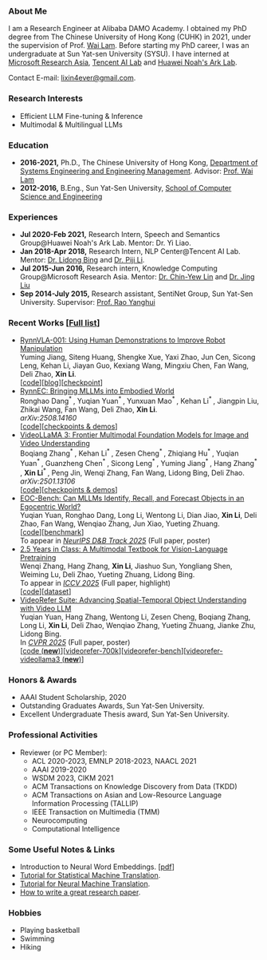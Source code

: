 ### About Me
I am a Research Engineer at Alibaba DAMO Academy. I obtained my PhD degree from The Chinese University of Hong Kong (CUHK) in 2021, under the supervision of Prof. [Wai Lam](http://www.se.cuhk.edu.hk/people/wlam.html). Before starting my PhD career, I was an undergraduate at Sun Yat-sen University (SYSU). I have interned at [Microsoft Research Asia](https://www.microsoft.com/en-us/research/lab/microsoft-research-asia/), [Tencent AI Lab](https://ai.tencent.com/ailab/en/about/) and [Huawei Noah's Ark Lab](http://dev3.noahlab.com.hk/Recruitment-L.html).

Contact E-mail: [lixin4ever@gmail.com](mailto:lixin4ever@gmail.com).

### Research Interests 
* Efficient LLM Fine-tuning & Inference
* Multimodal & Multilingual LLMs

### Education
* **2016-2021,**    Ph.D., The Chinese University of Hong Kong, [Department of Systems Engineering and Engineering Management](http://www.se.cuhk.edu.hk/). Advisor: [Prof. Wai Lam](http://www.se.cuhk.edu.hk/people/wlam.html)
* **2012-2016,**    B.Eng., Sun Yat-Sen University, [School of Computer Science and Engineering](http://sdcs.sysu.edu.cn/)

### Experiences
* **Jul 2020-Feb 2021,**    Research Intern, Speech and Semantics Group@Huawei Noah's Ark Lab. Mentor: Dr. Yi Liao.
* **Jan 2018-Apr 2018,**    Research Intern, NLP Center@Tencent AI Lab. Mentor: [Dr. Lidong Bing](http://www.cs.cmu.edu/~lbing/) and [Dr. Piji Li](http://lipiji.com/).
* **Jul 2015-Jun 2016,**    Research intern, Knowledge Computing Group@Microsoft Research Asia. Mentor: [Dr. Chin-Yew Lin](https://www.microsoft.com/en-us/research/people/cyl/) and [Dr. Jing Liu](http://www.machinereading.ai/)
* **Sep 2014-July 2015,**    Research assistant, SentiNet Group, Sun Yat-Sen University. Supervisor: [Prof. Rao Yanghui](http://sdcs.sysu.edu.cn/node/2471)

### Recent Works [[Full list](https://scholar.google.com/citations?hl=en&user=syD9lxQAAAAJ&view_op=list_works&sortby=pubdate)]
* [RynnVLA-001: Using Human Demonstrations to Improve Robot Manipulation](https://huggingface.co/blog/Alibaba-DAMO-Academy/rynnvla-001)  
Yuming Jiang, Siteng Huang, Shengke Xue, Yaxi Zhao, Jun Cen, Sicong Leng, Kehan Li, Jiayan Guo, Kexiang Wang, Mingxiu Chen, Fan Wang, Deli Zhao, **Xin Li**.     
[[code](https://github.com/alibaba-damo-academy/RynnVLA-001)][[blog](https://huggingface.co/blog/Alibaba-DAMO-Academy/rynnvla-001)][[checkpoint](https://huggingface.co/Alibaba-DAMO-Academy/RynnVLA-001-7B-Base)]
* [RynnEC: Bringing MLLMs into Embodied World](https://arxiv.org/abs/2508.14160)  
Ronghao Dang<sup>* </sup>, Yuqian Yuan<sup>* </sup>, Yunxuan Mao<sup>* </sup>, Kehan Li<sup>* </sup>, Jiangpin Liu, Zhikai Wang, Fan Wang, Deli Zhao, **Xin Li**.     
_arXiv:2508.14160_  
[[code](https://github.com/alibaba-damo-academy/RynnEC)][[checkpoints & demos](https://huggingface.co/collections/Alibaba-DAMO-Academy/rynnec-6893547fe802ace82cee8884)]
* [VideoLLaMA 3: Frontier Multimodal Foundation Models for Image and Video Understanding](https://arxiv.org/abs/2501.13106)  
Boqiang Zhang<sup>* </sup>, Kehan Li<sup>* </sup>, Zesen Cheng<sup>* </sup>, Zhiqiang Hu<sup>* </sup>, Yuqian Yuan<sup>* </sup>, Guanzheng Chen<sup>* </sup>, Sicong Leng<sup>* </sup>, Yuming Jiang<sup>* </sup>, Hang Zhang<sup>* </sup>, **Xin Li**<sup>* </sup>, Peng Jin, Wenqi Zhang, Fan Wang, Lidong Bing, Deli Zhao.    
_arXiv:2501.13106_  
[[code](https://github.com/DAMO-NLP-SG/VideoLLaMA3)][[checkpoints & demos](https://huggingface.co/collections/DAMO-NLP-SG/videollama3-678cdda9281a0e32fe79af15)]
* [EOC-Bench: Can MLLMs Identify, Recall, and Forecast Objects in an Egocentric World?](https://arxiv.org/abs/2506.05287)  
Yuqian Yuan, Ronghao Dang, Long Li, Wentong Li, Dian Jiao, **Xin Li**, Deli Zhao, Fan Wang, Wenqiao Zhang, Jun Xiao, Yueting Zhuang.  
[[code](https://github.com/alibaba-damo-academy/EOCBench)][[benchmark](https://huggingface.co/datasets/CircleRadon/EOC-Bench)]  
To appear in _[NeurIPS D&B Track 2025](https://neurips.cc/Conferences/2025/CallForDatasetsBenchmarks)_ (Full paper, poster)  
* [2.5 Years in Class: A Multimodal Textbook for Vision-Language Pretraining](https://arxiv.org/abs/2501.00958)  
Wenqi Zhang, Hang Zhang, **Xin Li**, Jiashuo Sun, Yongliang Shen, Weiming Lu, Deli Zhao, Yueting Zhuang, Lidong Bing.     
To appear in _[ICCV 2025](https://iccv.thecvf.com/)_ (Full paper, highlight)  
[[code](https://github.com/DAMO-NLP-SG/multimodal_textbook)][[dataset](https://huggingface.co/datasets/DAMO-NLP-SG/multimodal_textbook)]  
* [VideoRefer Suite: Advancing Spatial-Temporal Object Understanding with Video LLM](https://arxiv.org/abs/2501.00599)  
Yuqian Yuan, Hang Zhang, Wentong Li, Zesen Cheng, Boqiang Zhang, Long Li, **Xin Li**, Deli Zhao, Wenqiao Zhang, Yueting Zhuang, Jianke Zhu, Lidong Bing.   
In _[CVPR 2025](https://cvpr.thecvf.com/)_ (Full paper, poster)  
[[code (**new**)](https://github.com/DAMO-NLP-SG/VideoRefer/tree/main/videorefer_videollama3)][[videorefer-700k](https://huggingface.co/datasets/DAMO-NLP-SG/VideoRefer-700K)][[videorefer-bench](https://huggingface.co/datasets/DAMO-NLP-SG/VideoRefer-Bench)][[videorefer-videollama3 (**new**)](https://huggingface.co/collections/DAMO-NLP-SG/videorefer-6776851a26815bf20dbd9564)]




### Honors & Awards
* AAAI Student Scholarship, 2020
* Outstanding Graduates Awards, Sun Yat-Sen University.
* Excellent Undergraduate Thesis award, Sun Yat-Sen University.

### Professional Activities
* Reviewer (or PC Member):
  - ACL 2020-2023, EMNLP 2018-2023, NAACL 2021
  - AAAI 2019-2020
  - WSDM 2023, CIKM 2021
  - ACM Transactions on Knowledge Discovery from Data (TKDD)
  - ACM Transactions on Asian and Low-Resource Language Information Processing (TALLIP)
  - IEEE Transaction on Multimedia (TMM)
  - Neurocomputing
  - Computational Intelligence

### Some Useful Notes & Links
* Introduction to Neural Word Embeddings. [[pdf](notes/NWE.pdf)]
* [Tutorial for Statistical Machine Translation](http://www.lsi.upc.edu/~cristinae/CV/docs/tutorialSMTprint.pdf).
* [Tutorial for Neural Machine Translation](https://nlp.stanford.edu/projects/nmt/Luong-Cho-Manning-NMT-ACL2016-v4.pdf).
* [How to write a great research paper](https://www.microsoft.com/en-us/research/wp-content/uploads/2016/07/How-to-write-a-great-research-paper.pdf).

### Hobbies
* Playing basketball
* Swimming
* Hiking



